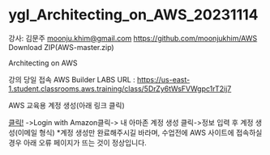 # ygl_Architecting_on_AWS_20231114

강사: 김문주 moonju.khim@gmail.com
https://github.com/moonjukhim/AWS  Download ZIP(AWS-master.zip)

Architecting on AWS


강의 당일 접속 AWS Builder LABS URL : https://us-east-1.student.classrooms.aws.training/class/5DrZy6tWsFVWgpc1rT2ij7

AWS 교육용 계정 생성(아래 링크 클릭)

  [클릭!](https://login.us-east-1.auth.skillbuilder.aws/login?redirect_uri=https://www.aws.training/LogOnV2/Response&client_id=3ngs935m8cnns64p4m2sm3hsta&response_type=code&scope=openid&state=%2F) ->Login with Amazon클릭-> 내 아마존 계정 생성 클릭->정보 입력 후 계정 생성(이메일 형식)
  *계정 생성만 완료해주시길 바라며, 수업전에 AWS 사이트에 접속하실 경우 아래 오류 페이지가 뜨는 것이 정상입니다.
